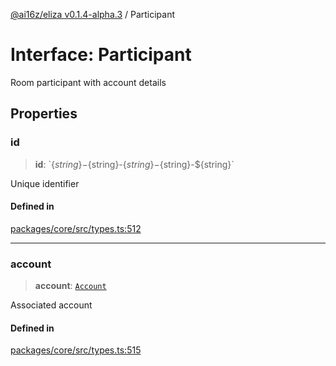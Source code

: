 [@ai16z/eliza v0.1.4-alpha.3](../index.md) / Participant

# Interface: Participant

Room participant with account details

## Properties

### id

> **id**: \`$\{string\}-$\{string\}-$\{string\}-$\{string\}-$\{string\}\`

Unique identifier

#### Defined in

[packages/core/src/types.ts:512](https://github.com/dreaminglucid/Eliza/blob/main/packages/core/src/types.ts#L512)

***

### account

> **account**: [`Account`](Account.md)

Associated account

#### Defined in

[packages/core/src/types.ts:515](https://github.com/dreaminglucid/Eliza/blob/main/packages/core/src/types.ts#L515)
